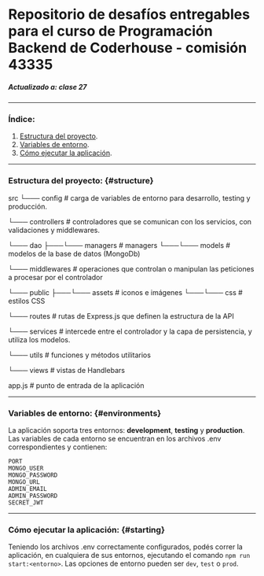 # Repositorio de desafíos entregables para el curso de Programación Backend de Coderhouse - comisión 43335

##### Actualizado a: clase 27

---

### Índice:

1. [Estructura del proyecto](#structure).
2. [Variables de entorno](#environments).
3. [Cómo ejecutar la aplicación](#starting).


---

### Estructura del proyecto: {#structure}

src
└─── config         # carga de variables de entorno para desarrollo, testing y producción.

└─── controllers    # controladores que se comunican con los servicios, con validaciones y middlewares.

└─── dao 
├───└─── managers   # managers
└───└─── models     # modelos de la base de datos (MongoDb)

└─── middlewares     # operaciones que controlan o manipulan las peticiones a procesar por el controlador

└─── public
├───└─── assets    # iconos e imágenes
└───└─── css       # estilos CSS

└─── routes          # rutas de Express.js que definen la estructura de la API

└─── services        # intercede entre el controlador y la capa de persistencia, y utiliza los modelos.

└─── utils           # funciones y métodos utilitarios

└─── views           # vistas de Handlebars

app.js          # punto de entrada de la aplicación

---

### Variables de entorno: {#environments}

La aplicación soporta tres entornos: **development**, **testing** y **production**. Las variables de cada entorno se encuentran en los archivos .env correspondientes y contienen:

```
PORT
MONGO_USER
MONGO_PASSWORD
MONGO_URL
ADMIN_EMAIL
ADMIN_PASSWORD
SECRET_JWT
```

---

### Cómo ejecutar la aplicación: {#starting}

Teniendo los archivos .env correctamente configurados, podés correr la aplicación, en cualquiera de sus entornos, ejecutando el comando `npm run start:<entorno>`. Las opciones de entorno pueden ser `dev`, `test` o `prod`.